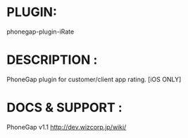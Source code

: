 


# PLUGIN: 

phonegap-plugin-iRate



# DESCRIPTION :

PhoneGap plugin for customer/client app rating. [iOS ONLY]



# DOCS & SUPPORT :

PhoneGap v1.1
http://dev.wizcorp.jp/wiki/